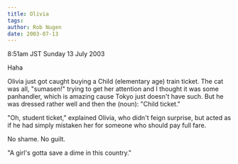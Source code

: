 ```yaml
---
title: Olivia
tags: 
author: Rob Nugen
date: 2003-07-13
---
```


<p class=date>8:51am JST Sunday 13 July 2003</p>

<p>Haha</p>

<p>Olivia just got caught buying a Child (elementary age) train
ticket.  The cat was all, "sumasen!" trying to get her attention and I
thought it was some panhandler, which is amazing cause Tokyo just
doesn't have such.   But he was dressed rather well and then the
(noun): "Child ticket."</p>

<p>"Oh, student ticket," explained Olivia, who didn't feign surprise,
but acted as if he had simply mistaken her for someone who should pay
full fare.</p>

<p>No shame.  No guilt.</p>

<p>"A girl's gotta save a dime in this country."</p>
